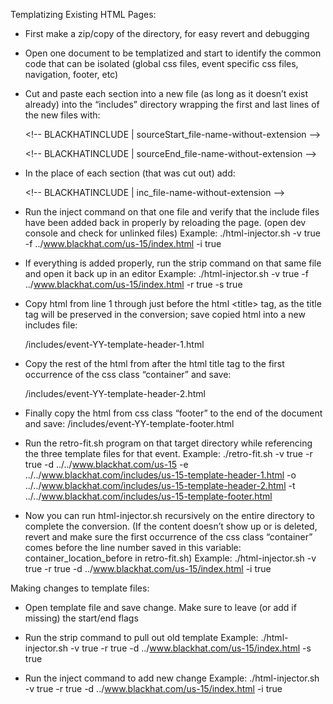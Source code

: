 Templatizing Existing HTML Pages:

- First make a zip/copy of the directory, for easy revert and debugging

- Open one document to be templatized and start to identify the common code that can be isolated (global css files, event specific css files, navigation, footer, etc)

- Cut and paste each section into a new file (as long as it doesn’t exist already) into the “includes” directory wrapping the first and last lines of the new files with:

     &lt;!-- BLACKHATINCLUDE | sourceStart_file-name-without-extension --&gt;

     &lt;!-- BLACKHATINCLUDE | sourceEnd_file-name-without-extension --&gt;

- In the place of each section (that was cut out) add:

     &lt;!-- BLACKHATINCLUDE | inc_file-name-without-extension --&gt;

- Run the inject command on that one file and verify that the include files have been added back in properly by reloading the page. (open dev console and check for unlinked files)
     Example: ./html-injector.sh -v true -f ../www.blackhat.com/us-15/index.html -i true

- If everything is added properly, run the strip command on that same file and open it back up in an editor
     Example: ./html-injector.sh -v true -f ../www.blackhat.com/us-15/index.html -r true -s true

- Copy html from line 1 through just before the html &lt;title&gt; tag, as the title tag will be preserved in the conversion; save copied html into a new includes file:

     /includes/event-YY-template-header-1.html

- Copy the rest of the html from after the html title tag to the first occurrence of the css class “container” and save:

     /includes/event-YY-template-header-2.html
- Finally copy the html from css class “footer” to the end of the document and save:
     /includes/event-YY-template-footer.html

- Run the retro-fit.sh program on that target directory while referencing the three template files for that event.
     Example: ./retro-fit.sh -v true -r true -d ../../www.blackhat.com/us-15 -e ../../www.blackhat.com/includes/us-15-template-header-1.html -o ../../www.blackhat.com/includes/us-15-template-header-2.html -t ../../www.blackhat.com/includes/us-15-template-footer.html

- Now you can run html-injector.sh recursively on the entire directory to complete the conversion. (If the content doesn’t show up or is deleted, revert and make sure the first occurrence of the css class “container” comes before the line number saved in this variable: container_location_before in retro-fit.sh)
     Example: ./html-injector.sh -v true -r true -d ../www.blackhat.com/us-15/index.html -i true



Making changes to template files:
- Open template file and save change. Make sure to leave (or add if missing) the start/end flags

- Run the strip command to pull out old template
     Example: ./html-injector.sh -v true -r true -d ../www.blackhat.com/us-15/index.html -s true

- Run the inject command to add new change
     Example: ./html-injector.sh -v true -r true -d ../www.blackhat.com/us-15/index.html -i true
